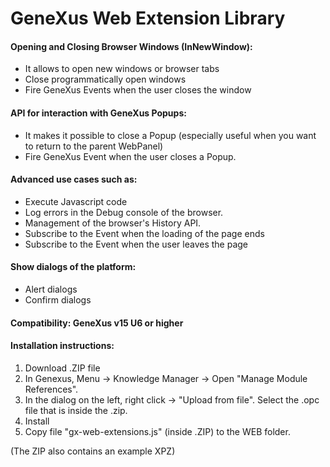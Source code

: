 # GeneXus Web Extension Library

#### Opening and Closing Browser Windows (InNewWindow):
- It allows to open new windows or browser tabs
- Close programmatically open windows
- Fire GeneXus Events when the user closes the window

#### API for interaction with GeneXus Popups:
- It makes it possible to close a Popup (especially useful when you want to return to the parent WebPanel)
- Fire GeneXus Event when the user closes a Popup.


#### Advanced use cases such as:
- Execute Javascript code
- Log errors in the Debug console of the browser.
- Management of the browser's History API.
- Subscribe to the Event when the loading of the page ends
- Subscribe to the Event when the user leaves the page

#### Show dialogs of the platform:
- Alert dialogs
- Confirm dialogs



#### Compatibility: GeneXus v15 U6 or higher


#### Installation instructions:
1. Download .ZIP file
2. In Genexus, Menu -> Knowledge Manager -> Open "Manage Module References".
3. In the dialog on the left, right click -> "Upload from file". Select the .opc file that is inside the .zip.
4. Install
5. Copy file "gx-web-extensions.js" (inside .ZIP) to the WEB folder.

(The ZIP also contains an example XPZ)
